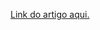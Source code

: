 [Link do artigo aqui.](https://www.linkedin.com/pulse/como-eu-aprendi-escrever-uma-linguagem-programa%25C3%25A7%25C3%25A3o-italo-brand%25C3%25A3o?trackingId=JzDtdoboT8SVdTFpjl72lQ%3D%3D&lipi=urn%3Ali%3Apage%3Ad_flagship3_profile_view_base_recent_activity_content_view%3B2WvtXePQTGyIEGtfVYu6fQ%3D%3D)
